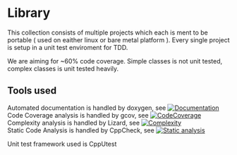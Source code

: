 

# Library

This collection consists of multiple projects which each is ment to be portable ( used on eaither linux or bare metal platform ).
Every single project is setup in a unit test enviroment for TDD.


We are aiming for ~60% code coverage. Simple classes is not unit tested, complex classes is unit tested heavily.

## Tools used
Automated documentation is handled by doxygen, see [![Documentation ](https://img.shields.io/badge/docs-doxygen-blue.svg)](https://ngliese.github.io/docs/html/) <br>
Code Coverage analysis is handled by gcov, see [![CodeCoverage ](https://img.shields.io/badge/CodeCoverage-gcov-brightgreen)](https://ngliese.github.io/coverage/html/) <br>
Complexity analysis is handled by Lizard, see [![Complexity ](https://img.shields.io/badge/Complexity-lizard-red)](https://ngliese.github.io/complexity/complexity.html) <br>
Static Code Analysis is handled by CppCheck, see 
[![Static analysis ](https://img.shields.io/badge/Static%20Analysis-CppCheck-important)](https://ngliese.github.io/cppcheck/html/index.html)
<br>

Unit test framework used is CppUtest <br>



